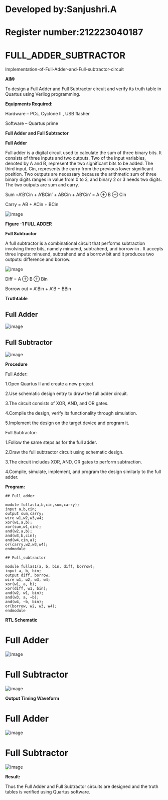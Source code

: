 # Developed by:Sanjushri.A
# Register number:212223040187
# FULL_ADDER_SUBTRACTOR

Implementation-of-Full-Adder-and-Full-subtractor-circuit

**AIM:**

To design a Full Adder and Full Subtractor circuit and verify its truth table in Quartus using Verilog programming.

**Equipments Required:**

Hardware – PCs, Cyclone II , USB flasher

Software – Quartus prime

**Full Adder and Full Subtractor**

**Full Adder**

Full adder is a digital circuit used to calculate the sum of three binary bits. It consists of three inputs and two outputs. Two of the input variables, denoted by A and B, represent the two significant bits to be added. The third input, Cin, represents the carry from the previous lower significant position. Two outputs are necessary because the arithmetic sum of three binary digits ranges in value from 0 to 3, and binary 2 or 3 needs two digits. The two outputs are sum and carry.

Sum =A’B’Cin + A’BCin’ + ABCin + AB’Cin’ = A ⊕ B ⊕ Cin 

Carry = AB + ACin + BCin

![image](https://github.com/naavaneetha/FULL_ADDER_SUBTRACTOR/assets/154305477/0f30ba51-5ffb-4198-845f-18e054f675e7)

**Figure -1 FULL ADDER**

**Full Subtractor**

A full subtractor is a combinational circuit that performs subtraction involving three bits, namely minuend, subtrahend, and borrow-in . It accepts three inputs: minuend, subtrahend and a borrow bit and it produces two outputs: difference and borrow.

![image](https://github.com/naavaneetha/FULL_ADDER_SUBTRACTOR/assets/154305477/02b24f51-ab51-4304-9ad6-7b81ffc1ead5)

Diff = A ⊕ B ⊕ Bin 

Borrow out = A'Bin + A'B + BBin

**Truthtable**

## Full Adder
![image](https://github.com/Sanjushri13/FULL_ADDER_SUBTRACTOR/assets/164732231/61b75bae-0721-4fbf-b2d6-94faee3b5654)

## Full Subtractor
![image](https://github.com/Sanjushri13/FULL_ADDER_SUBTRACTOR/assets/164732231/4451ea61-2bea-4709-b3b8-6446b5f01d6e)






**Procedure**

Full Adder:

1.Open Quartus II and create a new project.

2.Use schematic design entry to draw the full adder circuit.

3.The circuit consists of XOR, AND, and OR gates.

4.Compile the design, verify its functionality through simulation.

5.Implement the design on the target device and program it.

Full Subtractor:

1.Follow the same steps as for the full adder.

2.Draw the full subtractor circuit using schematic design.

3.The circuit includes XOR, AND, OR gates to perform subtraction.

4.Compile, simulate, implement, and program the design similarly to the full adder.




**Program:**
```
## Full_adder

module fullas(a,b,cin,sum,carry);
input a,b,cin;
output sum,carry;
wire w1,w2,w3,w4;       
xor(w1,a,b);
xor(sum,w1,cin);        
and(w2,a,b);
and(w3,b,cin);
and(w4,cin,a);
or(carry,w2,w3,w4);
endmodule

## Full_subtractor

module fullas1(a, b, bin, diff, borrow);
input a, b, bin;
output diff, borrow;
wire w1, w2, w3, w4;   
xor(w1, a, b);
xor(diff, w1, bin);
and(w2, w1, bin);
and(w3, a, ~b);
and(w4, ~b, bin);
or(borrow, w2, w3, w4);
endmodule
```

**RTL Schematic**

# Full Adder
![image](https://github.com/Sanjushri13/FULL_ADDER_SUBTRACTOR/assets/164732231/606e7f68-5283-4fb1-a659-7a9b8c095953)
# Full Subtractor
![image](https://github.com/Sanjushri13/FULL_ADDER_SUBTRACTOR/assets/164732231/2d8ad317-3360-41fd-8c91-fe40150c236e)


**Output Timing Waveform**
# Full Adder
![image](https://github.com/Sanjushri13/FULL_ADDER_SUBTRACTOR/assets/164732231/18b71944-9748-4f93-b6ac-1b189353b8c2)
# Full Subtractor
![image](https://github.com/Sanjushri13/FULL_ADDER_SUBTRACTOR/assets/164732231/d30cabe9-e6e2-4248-afc0-f1f3f9376f70)



**Result:**

Thus the Full Adder and Full Subtractor circuits are designed and the truth tables is verified using Quartus software.



